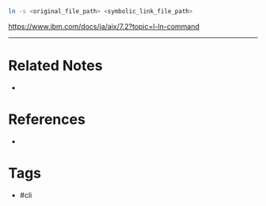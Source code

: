 ```sh
ln -s <original_file_path> <symbolic_link_file_path>
```

https://www.ibm.com/docs/ja/aix/7.2?topic=l-ln-command

---
# Related Notes
- 

# References
- 

# Tags
- #cli 
